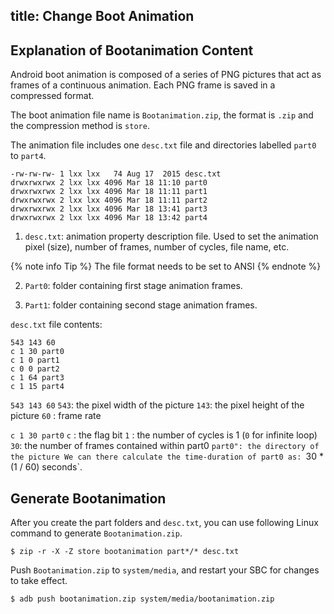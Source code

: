 title: Change Boot Animation
---

## Explanation of Bootanimation Content
Android boot animation is composed of a series of PNG pictures that act as frames of a continuous animation. Each PNG frame is saved in a compressed format.

The boot animation file name is `Bootanimation.zip`, the format is `.zip` and the compression method is `store`.

The animation file includes one `desc.txt` file and directories labelled `part0` to `part4`.

```
-rw-rw-rw- 1 lxx lxx   74 Aug 17  2015 desc.txt
drwxrwxrwx 2 lxx lxx 4096 Mar 18 11:10 part0
drwxrwxrwx 2 lxx lxx 4096 Mar 18 11:11 part1
drwxrwxrwx 2 lxx lxx 4096 Mar 18 11:11 part2
drwxrwxrwx 2 lxx lxx 4096 Mar 18 13:41 part3
drwxrwxrwx 2 lxx lxx 4096 Mar 18 13:42 part4
```

1. `desc.txt`: animation property description file. Used to set the animation pixel (size), number of frames, number of cycles, file name, etc. 

{% note info Tip %}
The file format needs to be set to ANSI
{% endnote %}

2. `Part0`: folder containing first stage animation frames.

3. `Part1`: folder containing second stage animation frames.


`desc.txt` file contents:
```
543 143 60
c 1 30 part0
c 1 0 part1
c 0 0 part2
c 1 64 part3
c 1 15 part4
```
`543 143 60`
`543`: the pixel width of the picture
`143`: the pixel height of the picture
`60` : frame rate

`c 1 30 part0`
   `c` : the flag bit
   `1` : the number of cycles is 1 (`0` for infinite loop)
   `30`: the number of frames contained within part0
`part0": the directory of the picture
We can there calculate the time-duration of part0 as: `30 * (1 / 60) seconds`. 

## Generate Bootanimation

After you create the part folders and `desc.txt`, you can use following Linux command to generate `Bootanimation.zip`.

```
$ zip -r -X -Z store bootanimation part*/* desc.txt 
``` 
Push `Bootanimation.zip` to `system/media`, and restart your SBC for changes to take effect.

```
$ adb push bootanimation.zip system/media/bootanimation.zip
```

